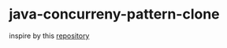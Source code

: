 # java-concurreny-pattern-clone

inspire by this [repository](https://github.com/LeonardoZ/java-concurrency-patterns)

